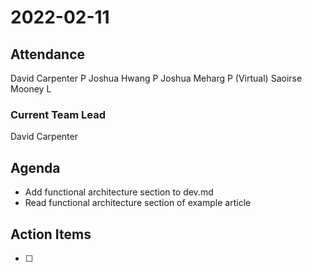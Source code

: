# 2022-02-11

## Attendance

David Carpenter P 
Joshua Hwang P 
Joshua Meharg P (Virtual) 
Saoirse Mooney L 

### Current Team Lead
David Carpenter

## Agenda
- Add functional architecture section to dev.md
- Read functional architecture section of example article

## Action Items
- [ ] 
